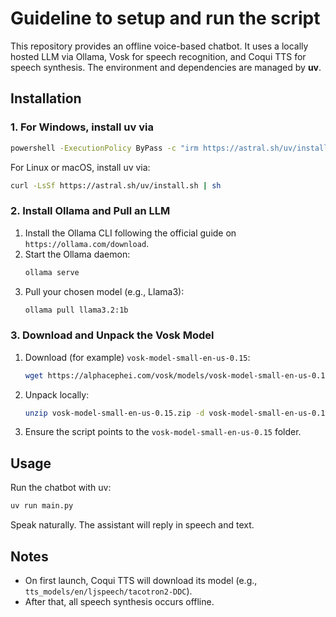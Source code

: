 # Guideline to setup and run the script

This repository provides an offline voice-based chatbot. 
It uses a locally hosted LLM via Ollama, Vosk for speech recognition, and Coqui TTS for speech synthesis. 
The environment and dependencies are managed by **uv**.

## Installation

### 1. For Windows, install uv via
```bash
powershell -ExecutionPolicy ByPass -c "irm https://astral.sh/uv/install.ps1 | iex"
```
For Linux or macOS, install uv via:
```bash
curl -LsSf https://astral.sh/uv/install.sh | sh
```

### 2. Install Ollama and Pull an LLM
1. Install the Ollama CLI following the official guide on `https://ollama.com/download`.  
2. Start the Ollama daemon:
   ```bash
   ollama serve
   ```
3. Pull your chosen model (e.g., Llama3):
   ```bash
   ollama pull llama3.2:1b
   ```

### 3. Download and Unpack the Vosk Model
1. Download (for example) `vosk-model-small-en-us-0.15`:
   ```bash
   wget https://alphacephei.com/vosk/models/vosk-model-small-en-us-0.15.zip
   ```
2. Unpack locally:
   ```bash
   unzip vosk-model-small-en-us-0.15.zip -d vosk-model-small-en-us-0.15
   ```
3. Ensure the script points to the `vosk-model-small-en-us-0.15` folder.

## Usage

Run the chatbot with uv:
```bash
uv run main.py
```
Speak naturally. The assistant will reply in speech and text.

## Notes

- On first launch, Coqui TTS will download its model (e.g., `tts_models/en/ljspeech/tacotron2-DDC`).
- After that, all speech synthesis occurs offline.


